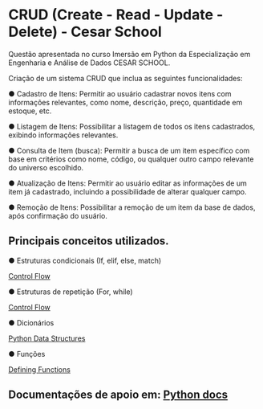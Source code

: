 # CRUD (Create - Read - Update - Delete) - Cesar School

Questão apresentada no curso Imersão em Python da Especialização em Engenharia e Análise de Dados CESAR SCHOOL.

Criação de um sistema CRUD que inclua as seguintes funcionalidades:

● Cadastro de Itens: Permitir ao usuário cadastrar novos itens com informações
relevantes, como nome, descrição, preço, quantidade em estoque, etc.

● Listagem de Itens: Possibilitar a listagem de todos os itens cadastrados, exibindo informações relevantes.

● Consulta de Item (busca): Permitir a busca de um item específico com base em critérios como nome, código, ou qualquer outro campo relevante do universo escolhido.

● Atualização de Itens: Permitir ao usuário editar as informações de um item já cadastrado, incluindo a possibilidade de alterar qualquer campo.

● Remoção de Itens: Possibilitar a remoção de um item da base de dados, após confirmação do usuário.

## Principais conceitos utilizados.
● Estruturas condicionais (If, elif, else, match)

[Control Flow](https://docs.python.org/pt-br/3/tutorial/controlflow.html#if-statements)

● Estruturas de repetição (For, while)

[Control Flow](https://docs.python.org/pt-br/3/tutorial/controlflow.html#for-statements)

● Dicionários

[Python Data Structures](https://docs.python.org/pt-br/3/tutorial/datastructures.html)

● Funções

[Defining Functions](https://docs.python.org/pt-br/3/tutorial/controlflow.html#defining-functions)

## Documentações de apoio em: [Python docs](https://docs.python.org/pt-br/3/tutorial/)

